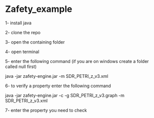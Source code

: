 # Zafety_example

1- install java

2- clone the repo

3- open the containing folder

4- open terminal

5- enter the following command (if you are on windows create a folder called null first)

java -jar zafety-engine.jar -m SDR_PETRI_z_v3.xml

6- to verify a property enter the following command

java -jar zafety-engine.jar -c -g SDR_PETRI_z_v3.graph -m SDR_PETRI_z_v3.xml

7- enter the property you need to check
